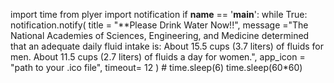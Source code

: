 
import time
from plyer import notification
 if __name__ == '__main__':
 	while True:
 		notification.notify(
 			title = "**Please Drink Water Now!!",
 			message ="The National Academies of Sciences, Engineering, and Medicine determined that an adequate daily fluid intake is: About 15.5 cups (3.7 liters) of fluids for men. About 11.5 cups (2.7 liters) of fluids a day for women.",
 			app_icon = "path to your .ico file",
 			timeout= 12
 			)
 		#	time.sleep(6)
 			time.sleep(60*60)
